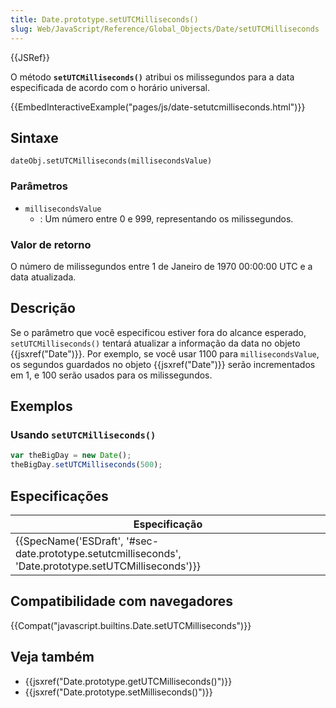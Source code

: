 ```yaml
---
title: Date.prototype.setUTCMilliseconds()
slug: Web/JavaScript/Reference/Global_Objects/Date/setUTCMilliseconds
---
```


{{JSRef}}

O método **`setUTCMilliseconds()`** atribui os milissegundos para a data especificada de acordo com o horário universal.

{{EmbedInteractiveExample("pages/js/date-setutcmilliseconds.html")}}

## Sintaxe

```
dateObj.setUTCMilliseconds(millisecondsValue)
```

### Parâmetros

- `millisecondsValue`
  - : Um número entre 0 e 999, representando os milissegundos.

### Valor de retorno

O número de milissegundos entre 1 de Janeiro de 1970 00:00:00 UTC e a data atualizada.

## Descrição

Se o parâmetro que você especificou estiver fora do alcance esperado, `setUTCMilliseconds()` tentará atualizar a informação da data no objeto {{jsxref("Date")}}. Por exemplo, se você usar 1100 para `millisecondsValue`, os segundos guardados no objeto {{jsxref("Date")}} serão incrementados em 1, e 100 serão usados para os milissegundos.

## Exemplos

### Usando `setUTCMilliseconds()`

```js
var theBigDay = new Date();
theBigDay.setUTCMilliseconds(500);
```

## Especificações

| Especificação                                                                                                                            |
| ---------------------------------------------------------------------------------------------------------------------------------------- |
| {{SpecName('ESDraft', '#sec-date.prototype.setutcmilliseconds', 'Date.prototype.setUTCMilliseconds')}} |

## Compatibilidade com navegadores

{{Compat("javascript.builtins.Date.setUTCMilliseconds")}}

## Veja também

- {{jsxref("Date.prototype.getUTCMilliseconds()")}}
- {{jsxref("Date.prototype.setMilliseconds()")}}
